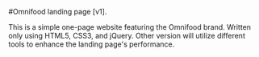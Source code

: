 #Omnifood landing page [v1].

This is a simple one-page website featuring the Omnifood brand. Written only using HTML5, CSS3, and jQuery. Other version will utilize different tools to enhance the landing page's performance.  